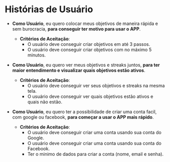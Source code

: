# Histórias de Usuário

- **Como Usuário**, eu quero colocar meus objetivos de maneira rápida e sem burocracia, **para conseguir ter motivo para usar o APP**.
  - **Critérios de Aceitação**:
      - O usuário deve conseguir criar objetivos em até 3 passos.
      - O usuário deve conseguir criar objetivos com no máximo 5 minutos.

- **Como Usuário**, eu quero ver meus objetivos e streaks juntos, **para ter maior entendimento e visualizar quais objetivos estão ativos**.
    - **Critérios de Aceitação**:
        - O usuário deve conseguir ver seus objetivos e streaks na mesma tela.
        - O usuário deve conseguir ver quais objetivos estão ativos e quais não estão.

- **Como Usuário**, eu quero ter a possibilidade de criar uma conta facil, com google ou facebook, **para começar a usar o APP mais rápido**.
  - **Critérios de Aceitação**:
      - O usuário deve conseguir criar uma conta usando sua conta do Google.
      - O usuário deve conseguir criar uma conta usando sua conta do Facebook.
      - Ter o minimo de dados para criar a conta (nome, email e senha).
